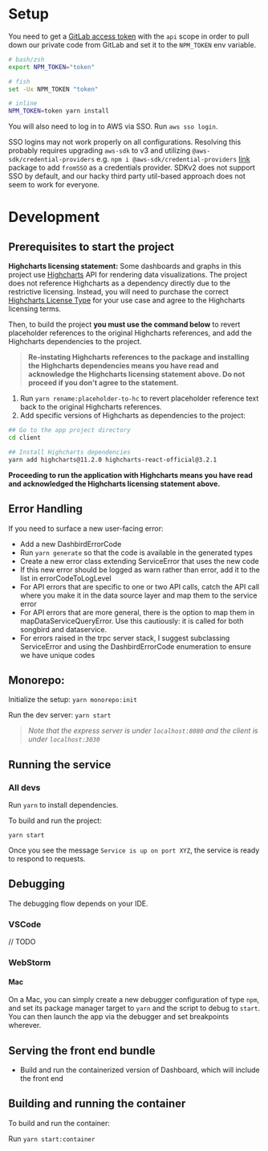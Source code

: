 # Setup

You need to get a [GitLab access token](https://gitlab.com/-/profile/personal_access_tokens) with the `api` scope in
order to pull down
our private code from GitLab and set it to the `NPM_TOKEN` env variable.

```bash  
# bash/zsh
export NPM_TOKEN="token"

# fish
set -Ux NPM_TOKEN "token"

# inline
NPM_TOKEN=token yarn install
```

You will also need to log in to AWS via SSO. Run `aws sso login`.

SSO logins may not work properly on all configurations. Resolving this probably requires upgrading `aws-sdk` to v3 and
utilizing `@aws-sdk/credential-providers`
e.g. `npm i @aws-sdk/credential-providers` [link](https://www.npmjs.com/package/@aws-sdk/credential-providers) package
to add `fromSSO` as a credentials provider. SDKv2 does not support SSO by default, and our hacky third party util-based
approach does not seem to work for everyone.


# Development

## Prerequisites to start the project

**Highcharts licensing statement:** Some dashboards and graphs in this project use [Highcharts](https://www.highcharts.com/) API for rendering data visualizations. The project does not reference Highcharts as a dependency directly due to the restrictive licensing. Instead, you will need to purchase the correct [Highcharts License Type](https://shop.highcharts.com/) for your use case and agree to the Highcharts licensing terms.

Then, to build the project **you must use the command below** to revert placeholder references to the original Highcharts references, and add the Highcharts dependencies to the project.

> **Re-instating Highcharts references to the package and installing the Highcharts dependencies means you have read and acknowledge the Highcharts licensing statement above. Do not proceed if you don't agree to the statement.**

1. Run `yarn rename:placeholder-to-hc` to revert placeholder reference text back to the original Highcharts references.
2. Add specific versions of Highcharts as dependencies to the project:

```bash
## Go to the app project directory
cd client

## Install Highcharts dependencies
yarn add highcharts@11.2.0 highcharts-react-official@3.2.1
```

**Proceeding to run the application with Highcharts means you have read and acknowledged the Highcharts licensing statement above.**

## Error Handling

If you need to surface a new user-facing error:
* Add a new DashbirdErrorCode
* Run `yarn generate` so that the code is available in the generated types
* Create a new error class extending ServiceError that uses the new code
* If this new error should be logged as warn rather than error, add it to the list in errorCodeToLogLevel 
* For API errors that are specific to one or two API calls, catch the API call where you make it in the data source layer and map them to the service error
* For API errors that are more general, there is the option to map them in mapDataServiceQueryError. Use this cautiously: it is called for both songbird and dataservice.
* For errors raised in the trpc server stack, I suggest subclassing ServiceError and using the DashbirdErrorCode enumeration to ensure we have unique codes


## Monorepo:

Initialize the setup: `yarn monorepo:init`

Run the dev server: `yarn start`

> _Note that the express server is under `localhost:8080` and the client is under `localhost:3030`_

## Running the service

### All devs

Run `yarn` to install dependencies.

To build and run the project:

`yarn start`

Once you see the message `Service is up on port XYZ`, the service is ready to respond to requests.

## Debugging

The debugging flow depends on your IDE.

### VSCode

// TODO

### WebStorm

#### Mac

On a Mac, you can simply create a new debugger configuration of type `npm`, and set its package manager target to `yarn`
and the script to debug to `start`. You can then launch the app via the debugger and set breakpoints wherever.

## Serving the front end bundle

* Build and run the containerized version of Dashboard, which will include the front end

## Building and running the container

To build and run the container:

Run `yarn start:container`
